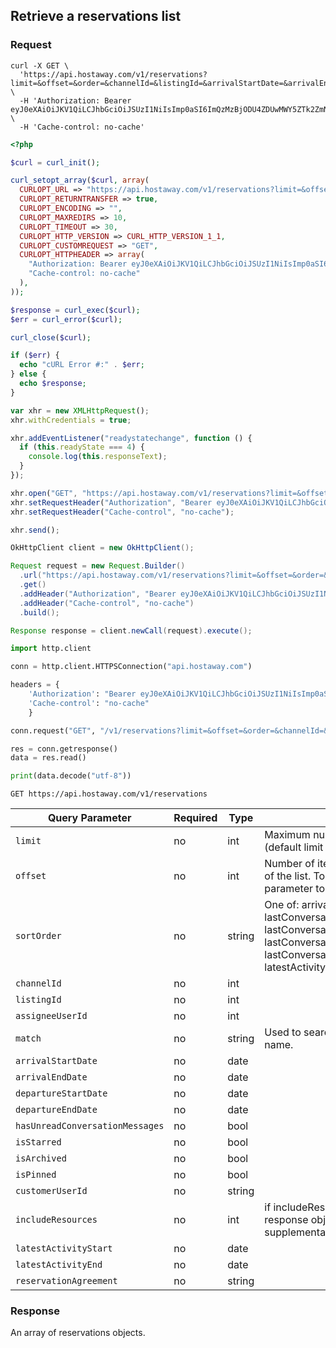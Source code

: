 ## Retrieve a reservations list

### Request

```shell
curl -X GET \
  'https://api.hostaway.com/v1/reservations?limit=&offset=&order=&channelId=&listingId=&arrivalStartDate=&arrivalEndDate=&departureStartDate=&departureEndDate=&hasUnreadConversationMessages=' \
  -H 'Authorization: Bearer eyJ0eXAiOiJKV1QiLCJhbGciOiJSUzI1NiIsImp0aSI6ImQzMzBjODU4ZDUwMWY5ZTk2ZmNhMzY4NGFjODQ5MTMzODIxZjIyZWZhZDk2YmYxZjNjMDY0OGJjNjVlMDJkZWM0MDNiMzMwNzhhYTIyN2JmIn0.eyJhdWQiOiIxMDQ1MCIsImp0aSI6ImQzMzBjODU4ZDUwMWY5ZTk2ZmNhMzY4NGFjODQ5MTMzODIxZjIyZWZhZDk2YmYxZjNjMDY0OGJjNjVlMDJkZWM0MDNiMzMwNzhhYTIyN2JmIiwiaWF0IjoxNDk4NTc5NzQ0LCJuYmYiOjE0OTg1Nzk3NDQsImV4cCI6MTUxNDM5MDk0NCwic3ViIjoiIiwic2NvcGVzIjpbImdlbmVyYWwiXX0.TsbJaDOZ0VlEF4vBg7mqLX8DxEuu5rjtsmqix1IbsEcR7F9cdx8F3dDq2zOc6mw8FNAfXT8xp1r5qKu2AYoxv4ublZhxxW0Y6uPSFs0jv5Fh5lliNBJAeQqFOChOVEbYzdbfH_6uu4HHSL31si1RvpVccAjA1Ap9vXlSg3DcPgw' \
  -H 'Cache-control: no-cache'
```

```php
<?php

$curl = curl_init();

curl_setopt_array($curl, array(
  CURLOPT_URL => "https://api.hostaway.com/v1/reservations?limit=&offset=&order=&channelId=&listingId=&arrivalStartDate=&arrivalEndDate=&departureStartDate=&departureEndDate=&hasUnreadConversationMessages=",
  CURLOPT_RETURNTRANSFER => true,
  CURLOPT_ENCODING => "",
  CURLOPT_MAXREDIRS => 10,
  CURLOPT_TIMEOUT => 30,
  CURLOPT_HTTP_VERSION => CURL_HTTP_VERSION_1_1,
  CURLOPT_CUSTOMREQUEST => "GET",
  CURLOPT_HTTPHEADER => array(
    "Authorization: Bearer eyJ0eXAiOiJKV1QiLCJhbGciOiJSUzI1NiIsImp0aSI6ImQzMzBjODU4ZDUwMWY5ZTk2ZmNhMzY4NGFjODQ5MTMzODIxZjIyZWZhZDk2YmYxZjNjMDY0OGJjNjVlMDJkZWM0MDNiMzMwNzhhYTIyN2JmIn0.eyJhdWQiOiIxMDQ1MCIsImp0aSI6ImQzMzBjODU4ZDUwMWY5ZTk2ZmNhMzY4NGFjODQ5MTMzODIxZjIyZWZhZDk2YmYxZjNjMDY0OGJjNjVlMDJkZWM0MDNiMzMwNzhhYTIyN2JmIiwiaWF0IjoxNDk4NTc5NzQ0LCJuYmYiOjE0OTg1Nzk3NDQsImV4cCI6MTUxNDM5MDk0NCwic3ViIjoiIiwic2NvcGVzIjpbImdlbmVyYWwiXX0.TsbJaDOZ0VlEF4vBg7mqLX8DxEuu5rjtsmqix1IbsEcR7F9cdx8F3dDq2zOc6mw8FNAfXT8xp1r5qKu2AYoxv4ublZhxxW0Y6uPSFs0jv5Fh5lliNBJAeQqFOChOVEbYzdbfH_6uu4HHSL31si1RvpVccAjA1Ap9vXlSg3DcPgw",
    "Cache-control: no-cache"
  ),
));

$response = curl_exec($curl);
$err = curl_error($curl);

curl_close($curl);

if ($err) {
  echo "cURL Error #:" . $err;
} else {
  echo $response;
}
```

```javascript
var xhr = new XMLHttpRequest();
xhr.withCredentials = true;

xhr.addEventListener("readystatechange", function () {
  if (this.readyState === 4) {
    console.log(this.responseText);
  }
});

xhr.open("GET", "https://api.hostaway.com/v1/reservations?limit=&offset=&order=&channelId=&listingId=&arrivalStartDate=&arrivalEndDate=&departureStartDate=&departureEndDate=&hasUnreadConversationMessages=");
xhr.setRequestHeader("Authorization", "Bearer eyJ0eXAiOiJKV1QiLCJhbGciOiJSUzI1NiIsImp0aSI6ImQzMzBjODU4ZDUwMWY5ZTk2ZmNhMzY4NGFjODQ5MTMzODIxZjIyZWZhZDk2YmYxZjNjMDY0OGJjNjVlMDJkZWM0MDNiMzMwNzhhYTIyN2JmIn0.eyJhdWQiOiIxMDQ1MCIsImp0aSI6ImQzMzBjODU4ZDUwMWY5ZTk2ZmNhMzY4NGFjODQ5MTMzODIxZjIyZWZhZDk2YmYxZjNjMDY0OGJjNjVlMDJkZWM0MDNiMzMwNzhhYTIyN2JmIiwiaWF0IjoxNDk4NTc5NzQ0LCJuYmYiOjE0OTg1Nzk3NDQsImV4cCI6MTUxNDM5MDk0NCwic3ViIjoiIiwic2NvcGVzIjpbImdlbmVyYWwiXX0.TsbJaDOZ0VlEF4vBg7mqLX8DxEuu5rjtsmqix1IbsEcR7F9cdx8F3dDq2zOc6mw8FNAfXT8xp1r5qKu2AYoxv4ublZhxxW0Y6uPSFs0jv5Fh5lliNBJAeQqFOChOVEbYzdbfH_6uu4HHSL31si1RvpVccAjA1Ap9vXlSg3DcPgw");
xhr.setRequestHeader("Cache-control", "no-cache");

xhr.send();
```

```java
OkHttpClient client = new OkHttpClient();

Request request = new Request.Builder()
  .url("https://api.hostaway.com/v1/reservations?limit=&offset=&order=&channelId=&listingId=&arrivalStartDate=&arrivalEndDate=&departureStartDate=&departureEndDate=&hasUnreadConversationMessages=")
  .get()
  .addHeader("Authorization", "Bearer eyJ0eXAiOiJKV1QiLCJhbGciOiJSUzI1NiIsImp0aSI6ImQzMzBjODU4ZDUwMWY5ZTk2ZmNhMzY4NGFjODQ5MTMzODIxZjIyZWZhZDk2YmYxZjNjMDY0OGJjNjVlMDJkZWM0MDNiMzMwNzhhYTIyN2JmIn0.eyJhdWQiOiIxMDQ1MCIsImp0aSI6ImQzMzBjODU4ZDUwMWY5ZTk2ZmNhMzY4NGFjODQ5MTMzODIxZjIyZWZhZDk2YmYxZjNjMDY0OGJjNjVlMDJkZWM0MDNiMzMwNzhhYTIyN2JmIiwiaWF0IjoxNDk4NTc5NzQ0LCJuYmYiOjE0OTg1Nzk3NDQsImV4cCI6MTUxNDM5MDk0NCwic3ViIjoiIiwic2NvcGVzIjpbImdlbmVyYWwiXX0.TsbJaDOZ0VlEF4vBg7mqLX8DxEuu5rjtsmqix1IbsEcR7F9cdx8F3dDq2zOc6mw8FNAfXT8xp1r5qKu2AYoxv4ublZhxxW0Y6uPSFs0jv5Fh5lliNBJAeQqFOChOVEbYzdbfH_6uu4HHSL31si1RvpVccAjA1Ap9vXlSg3DcPgw")
  .addHeader("Cache-control", "no-cache")
  .build();

Response response = client.newCall(request).execute();
```

```python
import http.client

conn = http.client.HTTPSConnection("api.hostaway.com")

headers = {
    'Authorization': "Bearer eyJ0eXAiOiJKV1QiLCJhbGciOiJSUzI1NiIsImp0aSI6ImQzMzBjODU4ZDUwMWY5ZTk2ZmNhMzY4NGFjODQ5MTMzODIxZjIyZWZhZDk2YmYxZjNjMDY0OGJjNjVlMDJkZWM0MDNiMzMwNzhhYTIyN2JmIn0.eyJhdWQiOiIxMDQ1MCIsImp0aSI6ImQzMzBjODU4ZDUwMWY5ZTk2ZmNhMzY4NGFjODQ5MTMzODIxZjIyZWZhZDk2YmYxZjNjMDY0OGJjNjVlMDJkZWM0MDNiMzMwNzhhYTIyN2JmIiwiaWF0IjoxNDk4NTc5NzQ0LCJuYmYiOjE0OTg1Nzk3NDQsImV4cCI6MTUxNDM5MDk0NCwic3ViIjoiIiwic2NvcGVzIjpbImdlbmVyYWwiXX0.TsbJaDOZ0VlEF4vBg7mqLX8DxEuu5rjtsmqix1IbsEcR7F9cdx8F3dDq2zOc6mw8FNAfXT8xp1r5qKu2AYoxv4ublZhxxW0Y6uPSFs0jv5Fh5lliNBJAeQqFOChOVEbYzdbfH_6uu4HHSL31si1RvpVccAjA1Ap9vXlSg3DcPgw",
    'Cache-control': "no-cache"
    }

conn.request("GET", "/v1/reservations?limit=&offset=&order=&channelId=&listingId=&arrivalStartDate=&arrivalEndDate=&departureStartDate=&departureEndDate=&hasUnreadConversationMessages=", headers=headers)

res = conn.getresponse()
data = res.read()

print(data.decode("utf-8"))
```

`GET https://api.hostaway.com/v1/reservations`

Query Parameter | Required | Type | Description
--------- | -------- | ---- | -----------
`limit` | no | int | Maximum number of items in the list (default limit is 100).
`offset` | no | int | Number of items to skip from beginning of the list. To retrieve next items set the parameter to 100, 200, etc. accordingly.
`sortOrder` | no | string | One of: arrivalDate, arrivalDateDesc, lastConversationMessageSent, lastConversationMessageSentDesc, lastConversationMessageReceived, lastConversationMessageReceivedDesc, latestActivity, latestActivityDesc.
`channelId` | no | int | 
`listingId` | no | int |
`assigneeUserId` | no | int |
`match` | no | string | Used to search a reservation by guest name.
`arrivalStartDate` | no | date |
`arrivalEndDate` | no | date |
`departureStartDate` | no | date |
`departureEndDate` | no | date |
`hasUnreadConversationMessages` | no | bool
`isStarred` | no | bool
`isArchived` | no | bool
`isPinned` | no | bool
`customerUserId` | no | string
`includeResources` | no | int | if includeResources flag is 1 then response object is supplied with supplementary resources, default is 1.
`latestActivityStart` | no | date |
`latestActivityEnd` | no | date |
`reservationAgreement` | no | string |

### Response

An array of reservations objects.
